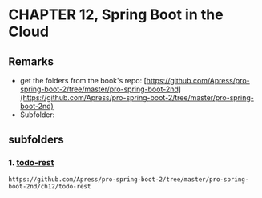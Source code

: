 # CHAPTER 12, Spring Boot in the Cloud

## Remarks 
- get the folders from the book's repo: [https://github.com/Apress/pro-spring-boot-2/tree/master/pro-spring-boot-2nd](https://github.com/Apress/pro-spring-boot-2/tree/master/pro-spring-boot-2nd)
- Subfolder: 

## subfolders
### 1. [todo-rest](./todo-rest)
       
	https://github.com/Apress/pro-spring-boot-2/tree/master/pro-spring-boot-2nd/ch12/todo-rest

